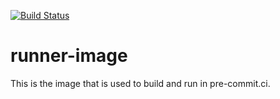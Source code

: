 [![Build Status](https://github.com/pre-commit-ci/runner-image/workflows/main/badge.svg)](https://github.com/pre-commit-ci/runner-image/actions)

runner-image
============

This is the image that is used to build and run in pre-commit.ci.
